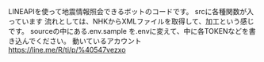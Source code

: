 LINEAPIを使って地震情報照会できるボットのコードです。
srcに各種関数が入っています
流れとしては、NHKからXMLファイルを取得して、加工という感じです。
sourceの中にある.env.sample を.envに変えて、中に各TOKENなどを書き込んでください。
動いているアカウント　https://line.me/R/ti/p/%40547vezxo
